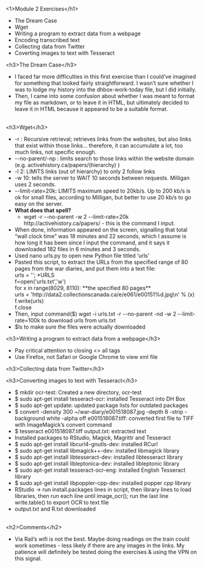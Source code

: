 <p>&lt;1&gt;Module 2 Exercises&lt;/h1&gt;</p>
<ul>
<li>The Dream Case</li>
<li>Wget</li>
<li>Writing a program to extract data from a webpage</li>
<li>Encoding transcribed text</li>
<li>Collecting data from Twitter</li>
<li>Coverting images to text with Tesseract</li>
</ul>
<p>&lt;h3&gt;The Dream Case&lt;/h3&gt;</p>
<ul>
<li>I faced far more difficulties in this first exercise than I could&rsquo;ve imagined for something that looked fairly straightforward. I wasn&rsquo;t sure whether I was to lodge my history into the dhbox-work-today file, but I did initially.</li>
<li>Then, I came into some confusion about whether I was meant to format my file as markdown, or to leave it in HTML, but ultimately decided to leave it in HTML because it appeared to be a suitable format.</li>
</ul>
<p><br />&lt;h3&gt;Wget&lt;/h3&gt;</p>
<ul>
<li>-r : Recursive retrieval; retrieves links from the websites, but also links that exist within those links&hellip; therefore, it can accumulate a lot, too much links, not specific enough. </li>
<li>--no-parent/-np : limits search to those links within the website domain (e.g. activehistory.ca/papers/(hierarchy) )</li>
<li>-l 2: LIMITS links (out of hierarchy) to only 2 follow links</li>
<li>-w 10: tells the server to WAIT 10 seconds between requests. Milligan uses 2 seconds. </li>
<li>--limit-rate=20k: LIMITS maximum speed to 20kb/s. Up to 200 kb/s is ok for small files, according to Milligan, but better to use 20 kb/s to go easy on the server. </li>
<li><strong>What does that spell?</strong>
<ul>
<li>wget -r --no-parent -w 2 --limit-rate=20k http://activehistory.ca/papers/ - this is the command I input.</li>
</ul>
</li>
<li>When done, information appeared on the screen, signalling that total &ldquo;wall clock time&rdquo; was 18 minutes and 22 seconds, which I assume is how long it has been since I input the command, and it says it downloaded 182 files in 6 minutes and 3 seconds.</li>
<li>Used nano urls.py to open new Python file titled &lsquo;urls&rsquo;</li>
<li>Pasted this script, to extract the URLs from the specified range of 80 pages from the war diaries, and put them into a text file:<br />urls = ''; *URLS <br />f=open('urls.txt','w') <br />for x in range(8029, 8110): **the specified 80 pages**<br /> urls = 'http://data2.collectionscanada.ca/e/e061/e00151%d.jpg\n' % (x)<br /> f.write(urls)<br />f.close</li>
<li>Then, input command($) wget -i urls.txt -r --no-parent -nd -w 2 --limit-rate=100k to download urls from urls.txt</li>
<li>$ls to make sure the files were actually downloaded</li>
</ul>
<p>&lt;h3&gt;Writing a program to extract data from a webpage&lt;/h3&gt;</p>
<ul>
<li>Pay critical attention to closing &lt;&gt; all tags</li>
<li>Use Firefox, not Safari or Google Chrome to view xml file</li>
</ul>
<p>&lt;h3&gt;Collecting data from Twitter&lt;/h3&gt;</p>
<p>&lt;h3&gt;Converting images to text with Tesseract&lt;/h3&gt;</p>
<ul>
<li>$ mkdir ocr-test: Created a new directory, ocr-test</li>
<li>$ sudo apt-get install tesseract-ocr: installed Tesseract into DH Box</li>
<li>$ sudo apt-get update: updated package lists for outdated packages</li>
<li>$ convert -density 300 ~/war-diary/e001518087.jpg -depth 8 -strip -background white -alpha off e001518087.tiff: converted first file to TIFF with ImageMagick&rsquo;s convert command</li>
<li>$ tesseract e001518087.tiff output.txt: extracted text</li>
<li>Installed packages to RStudio, Magick, Magrittr and Tesseract</li>
<li>$ sudo apt-get install libcurl4-gnutls-dev: installed RCurl</li>
<li>$ sudo apt-get install libmagick++-dev: installed libmagick library</li>
<li>$ sudo apt-get install libtesseract-dev: installed libtesseract library</li>
<li>$ sudo apt-get install libleptonica-dev: installed libleptonic library</li>
<li>$ sudo apt-get install tesseract-ocr-eng: installed English Tesseract library</li>
<li>$ sudo apt-get install libpoppler-cpp-dev: installed popper cpp library</li>
<li>RStudio -&gt; run install.packages lines in script, then library lines to load libraries, then run each line until image_ocr(); run the last line write.table() to export OCR to text file</li>
<li>output.txt and R.txt downloaded</li>
</ul>
<p><br />&lt;h2&gt;Comments&lt;/h2&gt;</p>
<ul>
<li>Via Rail&rsquo;s wifi is not the best. Maybe doing readings on the train could work sometimes - less likely if there are any images in the links. My patience will definitely be tested doing the exercises &amp; using the VPN on this signal. </li>
</ul>
